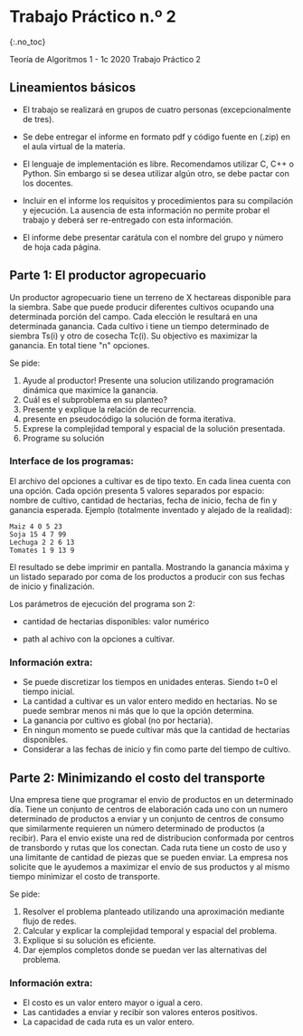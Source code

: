 Trabajo Práctico n.º 2
======================
{:.no_toc}

Teoría de Algoritmos 1 - 1c 2020
Trabajo Práctico 2

## Lineamientos básicos

- El trabajo se realizará en grupos de cuatro personas (excepcionalmente de tres).

- Se debe entregar el informe en formato pdf y código fuente en (.zip) en el aula virtual de la materia.

- El lenguaje de implementación es libre. Recomendamos utilizar C, C++ o Python. Sin embargo si se desea utilizar algún otro, se debe pactar con los docentes.

- Incluir en el informe los requisitos y procedimientos para su compilación y ejecución. La ausencia de esta información no permite probar el trabajo y deberá ser re-entregado con esta información.

- El informe debe presentar carátula con el nombre del grupo y número de hoja cada página.

## Parte 1: El productor agropecuario

Un productor agropecuario tiene un terreno de X hectareas disponible para la siembra. Sabe que puede producir diferentes cultivos ocupando una determinada porción del campo. Cada elección le resultará en una determinada ganancia. Cada cultivo i tiene un tiempo determinado de siembra Ts(i) y otro de cosecha Tc(i). Su objectivo es maximizar la ganancia. En total tiene "n" opciones.

Se pide:

1. Ayude al productor! Presente una solucion utilizando programación dinámica que maximice la ganancia.
1. Cuál es el subproblema en su planteo?
1. Presente y explique la relación de recurrencia.
1. presente en pseudocódigo la solución de forma iterativa.
1. Exprese la complejidad temporal y espacial de la solución presentada.
1. Programe su solución

### Interface de los programas:

El archivo del opciones a cultivar es de tipo texto. En cada linea cuenta con una opción. Cada opción presenta 5 valores separados por espacio: nombre de cultivo, cantidad de hectarias, fecha de inicio, fecha de fin y ganancia esperada.
Ejemplo (totalmente inventado y alejado de la realidad):

	Maiz 4 0 5 23
	Soja 15 4 7 99
	Lechuga 2 2 6 13
	Tomates 1 9 13 9
	

El resultado se debe imprimir en pantalla. Mostrando la ganancia máxima y un listado separado por coma de los productos a producir con sus fechas de inicio y finalización.

Los parámetros de ejecución del programa son 2:

* cantidad de hectarias disponibles: valor numérico

* path al achivo con la opciones a cultivar.

### Información extra:

* Se puede discretizar los tiempos en unidades enteras. Siendo t=0 el tiempo inicial.
* La cantidad a cultivar es un valor entero medido en hectarias. No se puede sembrar menos ni más que lo que la opción determina.
* La ganancia por cultivo es global (no por hectaria).
* En ningun momento se puede cultivar más que la cantidad de hectarias disponibles.
* Considerar a las fechas de inicio y fin como parte del tiempo de cultivo.

## Parte 2: Minimizando el costo del transporte

Una empresa  tiene que programar el envio de productos en un determinado día. Tiene un conjunto de centros de elaboración cada uno con un numero determinado de productos a enviar y un conjunto de centros de consumo que similarmente requieren un número determinado de productos (a recibir).
Para el envio existe una red de distribucion conformada por centros de transbordo y rutas que los conectan. Cada ruta tiene un costo de uso y una limitante de cantidad de piezas que se pueden enviar. 
La empresa nos solicite que le ayudemos a maximizar el envío de sus productos y al mismo tiempo minimizar el costo de transporte.

Se pide:

1. Resolver el problema planteado utilizando una aproximación mediante flujo de redes.
1. Calcular y explicar la complejidad temporal y espacial del problema.
1. Explique si su solución es eficiente.
1. Dar ejemplos completos donde se puedan ver las alternativas del problema. 

### Información extra:

* El costo es un valor entero mayor o igual a cero.
* Las cantidades a enviar y recibir son valores enteros positivos.
* La capacidad de cada ruta es un valor entero.
